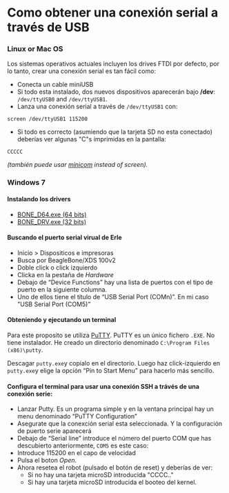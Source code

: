 # Como obtener una conexión serial a través de USB 

### Linux or Mac OS

Los sistemas operativos actuales incluyen los drives FTDI por defecto, por lo tanto, crear una conexión serial es tan fácil como:

- Conecta un cable miniUSB
- Si todo esta instalado, dos nuevos dispositivos aparecerán bajo **/dev**: `/dev/ttyUSB0` and `/dev/ttyUSB1`.
- Lanza una conexión serial a través de `/dev/ttyUSB1` con:

```
screen /dev/ttyUSB1 115200
```

- Si todo es correcto (asumiendo que la tarjeta SD no esta conectado) deberías ver algunas "C"s imprimidas en la pantalla:

```
CCCCC
```

*(también puede usar [minicom](http://en.wikipedia.org/wiki/Minicom) instead of screen).*


### Windows 7

#### Instalando los drivers
- [BONE_D64.exe (64 bits)](http://beagleboard.org/static/beaglebone/latest/Drivers/Windows/BONE_D64.exe) 
- [BONE_DRV.exe (32 bits)](http://beagleboard.org/static/beaglebone/latest/Drivers/Windows/BONE_DRV.exe)

#### Buscando el puerto serial virual de Erle

- Inicio > Dispositicos e impresoras
- Busca por BeagleBone/XDS 100v2
- Doble click o click izquierdo 
- Clicka en la pestaña de *Hardware*
- Debajo de “Device Functions” hay una lista de puertos con el tipo de puerto en la siguiente columna.
- Uno de ellos tiene el título de “USB Serial Port (COMn)”. En mi caso ”USB Serial Port (COM5)”

#### Obteniendo y ejecutando un terminal 
Para este proposito se utiliza [PuTTY](http://www.chiark.greenend.org.uk/~sgtatham/putty/). PuTTY es un único fichero `.EXE`. No tiene instalador. He creado un directorio denominado `C:\Program Files (x86)\putty`.

Descagar `putty.exe`y copialo en el directorio. Luego haz click-izquierdo en `putty.exe`y elige la opción “Pin to Start Menu” para hacerlo más sencillo.

#### Configura el terminal para usar una conexión SSH a trávés de una conexión serie:
- Lanzar Putty. Es un programa simple y en la ventana principal hay un menu denominado “PuTTY Configuration”
- Asegurate que la conexción serial esta seleccionada. Y la configuración de puerto serie aparecerá
- Debajo de “Serial line” introduce el número del puerto COM que has descubierto anteriormente, `COM5` es este caso:
- Introduce 115200 en el capo de velocidad
- Pulsa el boton *Open*.
- Ahora resetea el robot (pulsado el botón de reset) y deberías de ver:
   - Si no hay una tarjeta microSD introducida "CCCC.." 
   - Si hay una tarjeta microSD introducida el booteo del kernel.